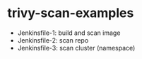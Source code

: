 # trivy-scan-examples

- Jenkinsfile-1: build and scan image
- Jenkinsfile-2: scan repo
- Jenkinsfile-3: scan cluster (namespace)
